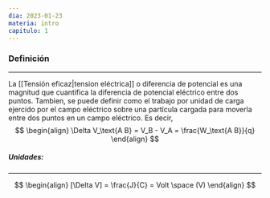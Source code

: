 ```yaml
---
dia: 2023-01-23
materia: intro
capitulo: 1
---
```

### Definición
---
La [[Tensión eficaz|tension eléctrica]] o diferencia de potencial es una magnitud que cuantifica la diferencia de potencial eléctrico entre dos puntos. 
Tambien, se puede definir como el trabajo por unidad de carga ejercido por el campo eléctrico sobre una partícula cargada para moverla entre dos puntos en un campo eléctrico.
Es decir,
$$
\begin{align}
\Delta V_\text{A B} = V_B - V_A = \frac{W_\text{A B}}{q}
\end{align}
$$

##### Unidades:
---
$$
\begin{align}
[\Delta V] = \frac{J}{C} = Volt \space (V)
\end{align}
$$
